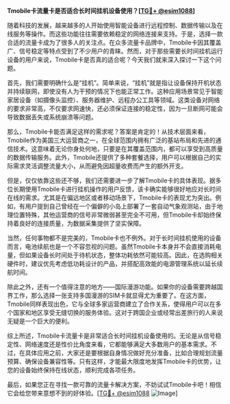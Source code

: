 **Tmobile卡流量卡是否适合长时间挂机设备使用？[[TG💪+ @esim1088](https://t.me/s/esim1088)]**

随着科技的发展，越来越多的人开始使用智能设备进行远程控制、数据传输以及在线服务等操作。而这些功能往往需要依赖稳定的网络连接来支持。于是，选择一款合适的流量卡成为了很多人的关注点。在众多流量卡品牌中，Tmobile卡因其覆盖广、信号稳定等特点受到了不少用户的青睐。然而，对于那些需要长时间挂机运行设备的用户来说，Tmobile卡是否真的适合呢？今天我们就来深入探讨一下这个问题。

首先，我们需要明确什么是“挂机”。简单来说，“挂机”就是指让设备保持开机状态并持续联网，即使没有人为干预的情况下也能正常工作。这种应用场景常见于智能家居设备（如摄像头监控）、服务器维护、远程办公工具等领域。这类设备对网络的要求非常高，不仅要求网速快，还必须保证连接的稳定性，因为一旦断网可能会导致数据丢失或系统崩溃等问题。

那么，Tmobile卡能否满足这样的需求呢？答案是肯定的！从技术层面来看，Tmobile作为美国三大运营商之一，在全球范围内拥有广泛的基站布局和先进的通信技术。这意味着无论你身处何地，只要是在其覆盖范围内，都可以享受到高质量的数据传输服务。此外，Tmobile还提供了多种套餐选择，用户可以根据自己的实际需求灵活调整流量大小，从而避免因超量收费而产生的额外开支。

但是，仅仅依靠这些还不够，我们还需要进一步了解Tmobile卡的具体表现。据多位长期使用Tmobile卡进行挂机操作的用户反馈，该卡确实能够很好地应对长时间在线的需求。尤其是在偏远地区或者移动场景下，Tmobile卡的表现尤为突出。例如，有用户提到自己曾经在一个偏僻的小岛上部署了一套自动气象观测站，由于地理位置特殊，其他运营商的信号非常微弱甚至完全不可用，但Tmobile卡却始终保持着良好的连接质量，为数据采集提供了坚实保障。

当然，任何事物都不是完美的，Tmobile卡也不例外。对于长时间挂机使用的设备而言，电池续航也是一个不容忽视的问题。虽然Tmobile卡本身并不会直接消耗电量，但如果设备长时间处于待机状态，整体功耗依然可能较高。因此，在选购相关硬件时，建议优先考虑低功耗设计的产品，并搭配高效能的电源管理系统以延长续航时间。

除此之外，还有一个值得注意的地方——国际漫游功能。如果你的设备需要跨越国界工作，那么选择一张支持多国漫游的SIM卡就显得尤为重要了。在这方面，Tmobile同样表现出色，它与全球多家运营商建立了合作关系，使得用户可以在多个国家和地区享受无缝切换的服务体验。这对于跨国企业或经常出差旅行的人来说无疑是一个巨大的便利。

综上所述，Tmobile卡流量卡是非常适合长时间挂机设备使用的。无论是从信号稳定性、网络速度还是性价比角度来看，它都能够满足大多数用户的基本需求。不过，在具体应用之前，大家还是要根据自身情况做好充分准备，比如合理规划流量预算、确保设备兼容性等。只有这样，才能最大限度地发挥Tmobile卡的优势，让您的设备始终保持在线状态，顺利完成各项任务。

最后，如果您正在寻找一款可靠的流量卡解决方案，不妨试试Tmobile卡吧！相信它会给您带来意想不到的好体验。[[TG💪+ @esim1088](https://t.me/s/esim1088) ![Image](https://i.postimg.cc/4NQfJmqS/Snipaste-2025-05-13-00-14-12.png)]